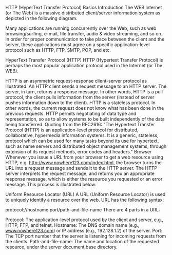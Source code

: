 HTTP (HyperText Transfer Protocol)
Basics
Introduction
The WEB
Internet (or The Web) is a massive distributed client/server information system as depicted in the following diagram.


Many applications are running concurrently over the Web, such as web browsing/surfing, e-mail, file transfer, audio & video streaming, and so on.  In order for proper communication to take place between the client and the server, these applications must agree on a specific application-level protocol such as HTTP, FTP, SMTP, POP, and etc.

HyperText Transfer Protocol (HTTP)
HTTP (Hypertext Transfer Protocol) is perhaps the most popular application protocol used in the Internet (or The WEB).

HTTP is an asymmetric request-response client-server protocol as illustrated.  An HTTP client sends a request message to an HTTP server.  The server, in turn, returns a response message.  In other words, HTTP is a pull protocol, the client pulls information from the server (instead of server pushes information down to the client).
HTTP is a stateless protocol. In other words, the current request does not know what has been done in the previous requests.
HTTP permits negotiating of data type and representation, so as to allow systems to be built independently of the data being transferred.
Quoting from the RFC2616: "The Hypertext Transfer Protocol (HTTP) is an application-level protocol for distributed, collaborative, hypermedia information systems. It is a generic, stateless, protocol which can be used for many tasks beyond its use for hypertext, such as name servers and distributed object management systems, through extension of its request methods, error codes and headers."
Browser
Whenever you issue a URL from your browser to get a web resource using HTTP, e.g. http://www.nowhere123.com/index.html, the browser turns the URL into a request message and sends it to the HTTP server. The HTTP server interprets the request message, and returns you an appropriate response message, which is either the resource you requested or an error message. This process is illustrated below:


Uniform Resource Locator (URL)
A URL (Uniform Resource Locator) is used to uniquely identify a resource over the web. URL has the following syntax:

protocol://hostname:port/path-and-file-name
There are 4 parts in a URL:

Protocol: The application-level protocol used by the client and server, e.g., HTTP, FTP, and telnet.
Hostname: The DNS domain name (e.g., www.nowhere123.com) or IP address (e.g., 192.128.1.2) of the server.
Port: The TCP port number that the server is listening for incoming requests from the clients.
Path-and-file-name: The name and location of the requested resource, under the server document base directory.